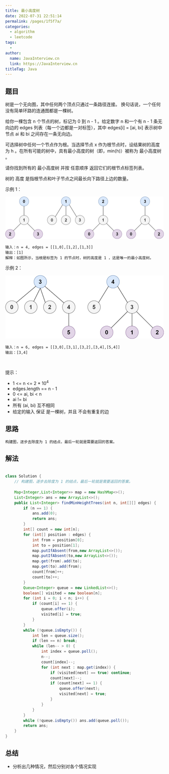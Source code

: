 ```yaml
---
title: 最小高度树
date: 2022-07-31 22:51:14
permalink: /pages/1f5f7a/
categories:
  - algorithm
  - leetcode
tags:
  - 
author: 
  name: JavaInterview.cn
  link: https://JavaInterview.cn
titleTag: Java
---
```



## 题目

树是一个无向图，其中任何两个顶点只通过一条路径连接。 换句话说，一个任何没有简单环路的连通图都是一棵树。

给你一棵包含 n 个节点的树，标记为 0 到 n - 1 。给定数字 n 和一个有 n - 1 条无向边的 edges 列表（每一个边都是一对标签），其中 edges[i] = [ai, bi] 表示树中节点 ai 和 bi 之间存在一条无向边。

可选择树中任何一个节点作为根。当选择节点 x 作为根节点时，设结果树的高度为 h 。在所有可能的树中，具有最小高度的树（即，min(h)）被称为 最小高度树 。

请你找到所有的 最小高度树 并按 任意顺序 返回它们的根节点标签列表。

树的 高度 是指根节点和叶子节点之间最长向下路径上边的数量。
 

示例 1：

![](../../../media/pictures/leetcode/e1_1.jpeg)

    输入：n = 4, edges = [[1,0],[1,2],[1,3]]
    输出：[1]
    解释：如图所示，当根是标签为 1 的节点时，树的高度是 1 ，这是唯一的最小高度树。
示例 2：

![](../../../media/pictures/leetcode/e2_1.jpeg)

    输入：n = 6, edges = [[3,0],[3,1],[3,2],[3,4],[5,4]]
    输出：[3,4]
 

提示：

- 1 <= n <= 2 * 10<sup>4</sup>
- edges.length == n - 1
- 0 <= ai, bi < n
- ai != bi
- 所有 (ai, bi) 互不相同
- 给定的输入 保证 是一棵树，并且 不会有重复的边


## 思路

    构建图，逐步去除度为 1 的结点，最后一轮就是需要返回的答案。

## 解法
```java

class Solution {
    // 构建图，逐步去除度为 1 的结点，最后一轮就是需要返回的答案。

    Map<Integer,List<Integer>> map = new HashMap<>();
    List<Integer> ans = new ArrayList<>();
    public List<Integer> findMinHeightTrees(int n, int[][] edges) {
        if (n == 1) {
            ans.add(0);
            return ans;
        }
        int[] count = new int[n];
        for (int[] position : edges) {
            int from = position[0];
            int to = position[1];
            map.putIfAbsent(from,new ArrayList<>());
            map.putIfAbsent(to,new ArrayList<>());
            map.get(from).add(to);
            map.get(to).add(from);
            count[from]++;
            count[to]++;
        }
        Queue<Integer> queue = new LinkedList<>();
        boolean[] visited = new boolean[n];
        for (int i = 0; i < n; i++) {
            if (count[i] == 1) {
                queue.offer(i);
                visited[i] = true;
            }
        }
        while (!queue.isEmpty()) {
            int len = queue.size();
            if (len == n) break;
            while (len-- > 0) {
                int index = queue.poll();
                n--;
                count[index]--;
                for (int next : map.get(index)) {
                    if (visited[next] == true) continue;
                    count[next]--;
                    if (count[next] == 1) {
                        queue.offer(next);
                        visited[next] = true;
                    }
                }
            }
        }
        while (!queue.isEmpty()) ans.add(queue.poll());
        return ans;
    }
}
```

## 总结

- 分析出几种情况，然后分别对各个情况实现 
